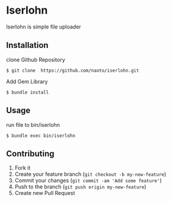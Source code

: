 # Iserlohn

Iserlohn is simple file uploader

## Installation

clone Github Repository

    $ git clone  https://github.com/naoto/iserlohn.git

Add Gem Library

    $ bundle install

## Usage

run file to bin/iserlohn

    $ bundle exec bin/iserlohn

## Contributing

1. Fork it
2. Create your feature branch (`git checkout -b my-new-feature`)
3. Commit your changes (`git commit -am 'Add some feature'`)
4. Push to the branch (`git push origin my-new-feature`)
5. Create new Pull Request
